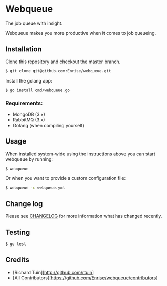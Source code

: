 # Webqueue

The job queue with insight.

Webqueue makes you more productive when it comes to job queueing.

## Installation

Clone this repository and checkout the master branch.
``` bash
$ git clone git@github.com:Enrise/webqueue.git
```

Install the golang app:

``` bash
$ go install cmd/webqueue.go
```


### Requirements:

* MongoDB (3.x)
* RabbitMQ (3.x)
* Golang (when compiling yourself)

## Usage

When installed system-wide using the instructions above you can start webqueue by running:

``` bash
$ webqueue
```

Or when you want to provide a custom configuration file:

``` bash
$ webqueue -c webqueue.yml
```

## Change log

Please see [CHANGELOG](CHANGELOG.md) for more information what has changed recently.

## Testing

``` bash
$ go test
```

## Credits

- [Richard Tuin][http://github.com/rtuin]
- [All Contributors][https://github.com/Enrise/webqueue/contributors]